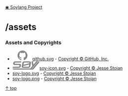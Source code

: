 [◉ Soylang Project](../README.md)

<!-- -------------------------- TITLE -------------------------- -->
# /assets

<!-- ------------------ Assets and Copyrights ------------------ -->
### Assets and Copyrights
- ![GitHub Logo](./github.svg)[github.svg](./github.svg) - [Copyright © GitHub, Inc.](https://github.com/logos)
- ![Soy Logo](./soy-icon.svg)[soy-icon.svg](./soy-icon.svg) - [Copyright © Jesse Stojan](https://soylang.org/logos)
- [soy-logo.svg](./soy-logo.svg) - [Copyright © Jesse Stojan](https://soylang.org/logos)
- [soy-logo.png](./soy-logo.png) - [Copyright © Jesse Stojan](https://soylang.org/logos)

[↑ top](#)
